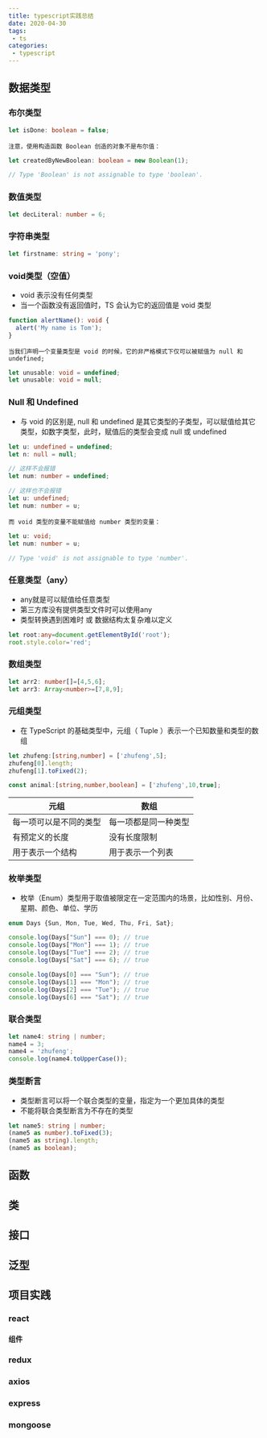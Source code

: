 ```yaml
---
title: typescript实践总结
date: 2020-04-30
tags:
 - ts
categories:
 - typescript
---
```


## 数据类型
### 布尔类型
```typescript
let isDone: boolean = false;
```
`注意，使用构造函数 Boolean 创造的对象不是布尔值：`

```typescript
let createdByNewBoolean: boolean = new Boolean(1);

// Type 'Boolean' is not assignable to type 'boolean'.
```
### 数值类型
```typescript
let decLiteral: number = 6;
```

### 字符串类型
```typescript
let firstname: string = 'pony';
```

### void类型（空值）
- void 表示没有任何类型
- 当一个函数没有返回值时，TS 会认为它的返回值是 void 类型
```typescript
function alertName(): void {
  alert('My name is Tom');
}
```
`当我们声明一个变量类型是 void 的时候，它的非严格模式下仅可以被赋值为 null 和 undefined;`
```typescript
let unusable: void = undefined;
let unusable: void = null;
```

### Null 和 Undefined   
- 与 void 的区别是, null 和 undefined 是其它类型的子类型，可以赋值给其它类型，如数字类型，此时，赋值后的类型会变成 null 或 undefined
```typescript
let u: undefined = undefined;
let n: null = null;

// 这样不会报错
let num: number = undefined;

// 这样也不会报错
let u: undefined;
let num: number = u;
```
`而 void 类型的变量不能赋值给 number 类型的变量：`
```typescript
let u: void;
let num: number = u;

// Type 'void' is not assignable to type 'number'.
```

### 任意类型（any）
- any就是可以赋值给任意类型
- 第三方库没有提供类型文件时可以使用any
- 类型转换遇到困难时 或 数据结构太复杂难以定义 
```typescript
let root:any=document.getElementById('root');
root.style.color='red';
```

### 数组类型
```typescript
let arr2: number[]=[4,5,6];
let arr3: Array<number>=[7,8,9];
```

### 元组类型
- 在 TypeScript 的基础类型中，元组（ Tuple ）表示一个已知数量和类型的数组
```typescript
let zhufeng:[string,number] = ['zhufeng',5];
zhufeng[0].length;
zhufeng[1].toFixed(2);

const animal:[string,number,boolean] = ['zhufeng',10,true];
```
| 元组 | 数组 |
| ---- | ---- |
| 每一项可以是不同的类型 | 每一项都是同一种类型 |
| 有预定义的长度 | 没有长度限制 |
| 用于表示一个结构 | 用于表示一个列表 |

### 枚举类型
- 枚举（Enum）类型用于取值被限定在一定范围内的场景，比如性别、月份、星期、颜色、单位、学历
```typescript
enum Days {Sun, Mon, Tue, Wed, Thu, Fri, Sat};

console.log(Days["Sun"] === 0); // true
console.log(Days["Mon"] === 1); // true
console.log(Days["Tue"] === 2); // true
console.log(Days["Sat"] === 6); // true

console.log(Days[0] === "Sun"); // true
console.log(Days[1] === "Mon"); // true
console.log(Days[2] === "Tue"); // true
console.log(Days[6] === "Sat"); // true
```

### 联合类型
```typescript
let name4: string | number;
name4 = 3;
name4 = 'zhufeng';
console.log(name4.toUpperCase());
```

### 类型断言
- 类型断言可以将一个联合类型的变量，指定为一个更加具体的类型
- 不能将联合类型断言为不存在的类型
```typescript
let name5: string | number;
(name5 as number).toFixed(3);
(name5 as string).length;
(name5 as boolean);
```


## 函数



## 类



## 接口



## 泛型



## 项目实践
### react
#### 组件


### redux


### axios


### express


### mongoose
